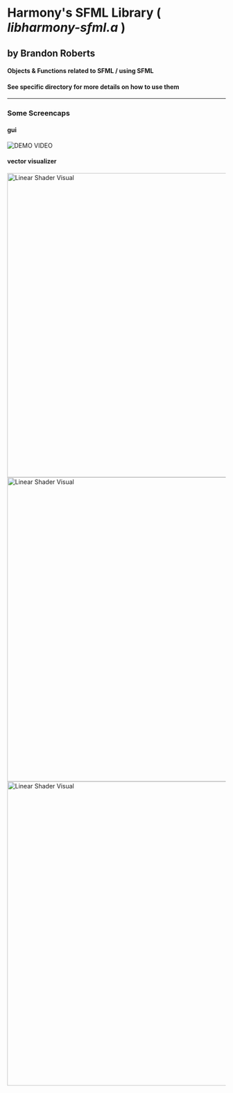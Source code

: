 # Harmony's SFML Library ( *libharmony-sfml.a* )
## by Brandon Roberts

#### Objects & Functions related to SFML / using SFML
#### See specific directory for more details on how to use them

---

### Some Screencaps

#### gui
![DEMO VIDEO](https://github.com/b-j-roberts/Harmony/raw/master/demo/sfml/gui/Gui_Demo.gif)


#### vector visualizer
<img src="https://github.com/b-j-roberts/Harmony/raw/master/demo/vector_visual/linear_3.png" alt="Linear Shader Visual" width="800" height="700"/>
<img src="https://github.com/b-j-roberts/Harmony/raw/master/demo/vector_visual/linear_4.png" alt="Linear Shader Visual" width="800" height="700"/>
<img src="https://github.com/b-j-roberts/Harmony/raw/master/demo/vector_visual/linear_5.png" alt="Linear Shader Visual" width="800" height="700"/>
